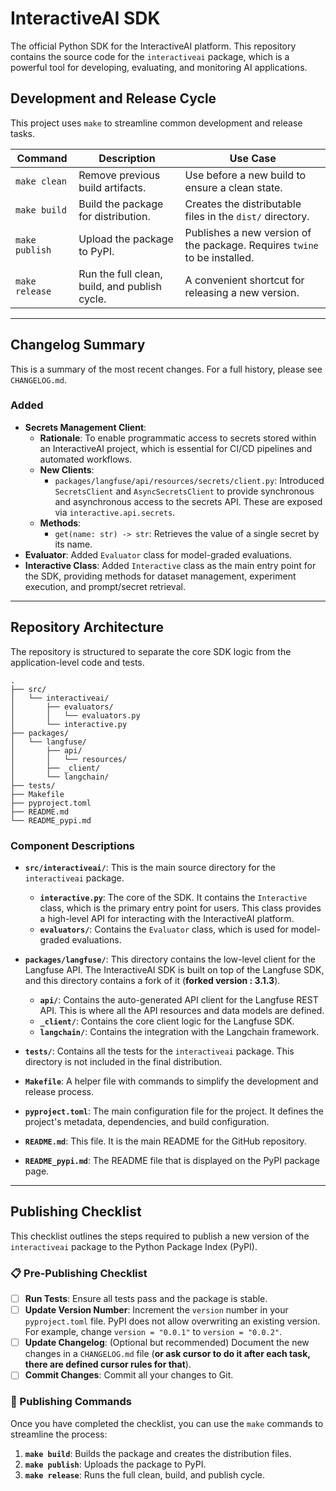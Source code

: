 # InteractiveAI SDK

The official Python SDK for the InteractiveAI platform. This repository contains the source code for the `interactiveai` package, which is a powerful tool for developing, evaluating, and monitoring AI applications.

## Development and Release Cycle

This project uses `make` to streamline common development and release tasks.

| Command         | Description                                        | Use Case                                                                              |
| --------------- | -------------------------------------------------- | ------------------------------------------------------------------------------------- |
| `make clean`    | Remove previous build artifacts.                   | Use before a new build to ensure a clean state.                                       |
| `make build`    | Build the package for distribution.                | Creates the distributable files in the `dist/` directory.                             |
| `make publish`  | Upload the package to PyPI.                        | Publishes a new version of the package. Requires `twine` to be installed.             |
| `make release`  | Run the full clean, build, and publish cycle.      | A convenient shortcut for releasing a new version.                                    |

---

## Changelog Summary

This is a summary of the most recent changes. For a full history, please see `CHANGELOG.md`.

### Added
- **Secrets Management Client**:
  - **Rationale**: To enable programmatic access to secrets stored within an InteractiveAI project, which is essential for CI/CD pipelines and automated workflows.
  - **New Clients**:
    - `packages/langfuse/api/resources/secrets/client.py`: Introduced `SecretsClient` and `AsyncSecretsClient` to provide synchronous and asynchronous access to the secrets API. These are exposed via `interactive.api.secrets`.
  - **Methods**:
    - `get(name: str) -> str`: Retrieves the value of a single secret by its name.
- **Evaluator**: Added `Evaluator` class for model-graded evaluations.
- **Interactive Class**: Added `Interactive` class as the main entry point for the SDK, providing methods for dataset management, experiment execution, and prompt/secret retrieval.

---

## Repository Architecture

The repository is structured to separate the core SDK logic from the application-level code and tests.

```
.
├── src/
│   └── interactiveai/
│       ├── evaluators/
│       │   └── evaluators.py
│       └── interactive.py
├── packages/
│   └── langfuse/
│       ├── api/
│       │   └── resources/
│       ├── _client/
│       └── langchain/
├── tests/
├── Makefile
├── pyproject.toml
├── README.md
└── README_pypi.md
```

### Component Descriptions

-   **`src/interactiveai/`**: This is the main source directory for the `interactiveai` package.
    -   **`interactive.py`**: The core of the SDK. It contains the `Interactive` class, which is the primary entry point for users. This class provides a high-level API for interacting with the InteractiveAI platform.
    -   **`evaluators/`**: Contains the `Evaluator` class, which is used for model-graded evaluations.

-   **`packages/langfuse/`**: This directory contains the low-level client for the Langfuse API. The InteractiveAI SDK is built on top of the Langfuse SDK, and this directory contains a fork of it (**forked version : 3.1.3**).
    -   **`api/`**: Contains the auto-generated API client for the Langfuse REST API. This is where all the API resources and data models are defined.
    -   **`_client/`**: Contains the core client logic for the Langfuse SDK.
    -   **`langchain/`**: Contains the integration with the Langchain framework.

-   **`tests/`**: Contains all the tests for the `interactiveai` package. This directory is not included in the final distribution.

-   **`Makefile`**: A helper file with commands to simplify the development and release process.

-   **`pyproject.toml`**: The main configuration file for the project. It defines the project's metadata, dependencies, and build configuration.

-   **`README.md`**: This file. It is the main README for the GitHub repository.

-   **`README_pypi.md`**: The README file that is displayed on the PyPI package page.

---

## Publishing Checklist

This checklist outlines the steps required to publish a new version of the `interactiveai` package to the Python Package Index (PyPI).

### 📋 Pre-Publishing Checklist

- [ ] **Run Tests**: Ensure all tests pass and the package is stable.
- [ ] **Update Version Number**: Increment the `version` number in your `pyproject.toml` file. PyPI does not allow overwriting an existing version. For example, change `version = "0.0.1"` to `version = "0.0.2"`.
- [ ] **Update Changelog**: (Optional but recommended) Document the new changes in a `CHANGELOG.md` file (**or ask cursor to do it after each task, there are defined cursor rules for that**).
- [ ] **Commit Changes**: Commit all your changes to Git.

### 🚀 Publishing Commands

Once you have completed the checklist, you can use the `make` commands to streamline the process:

1.  **`make build`**: Builds the package and creates the distribution files.
2.  **`make publish`**: Uploads the package to PyPI.
3.  **`make release`**: Runs the full clean, build, and publish cycle.
